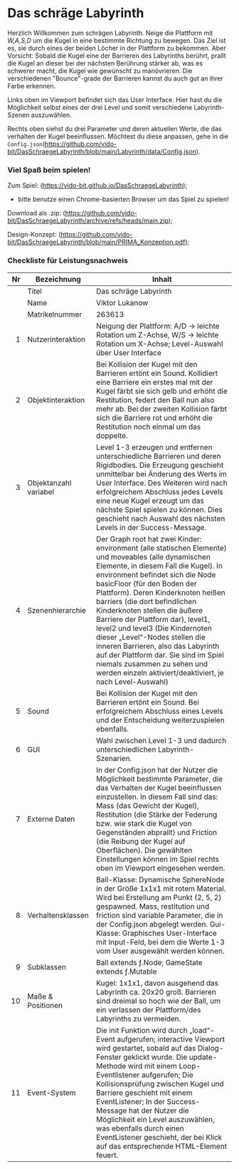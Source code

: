# Das schräge Labyrinth 

Herzlich Willkommen zum schrägen Labyrinth.
Neige die Plattform mit _W,A,S,D_ um die Kugel in eine bestimmte Richtung zu bewegen. Das Ziel ist es, sie durch eines der beiden Löcher in der Plattform zu bekommen. Aber Vorsicht: Sobald die Kugel eine der Barrieren des Labyrinths berührt, prallt die Kugel an dieser bei der nächsten Berührung stärker ab, was es schwerer macht, die Kugel wie gewünscht zu manövrieren. Die verschiedenen "Bounce"-grade der Barrieren kannst du auch gut an ihrer Farbe erkennen.

Links oben im Viewport befindet sich das User Interface. Hier hast du die Möglichkeit selbst eines der drei Level und somit verschiedene Labyrinth-Szenen auszuwählen.

Rechts oben siehst du drei Parameter und deren aktuellen Werte, die das verhalten der Kugel beeinflussen. Möchtest du diese anpassen, gehe in die `Config.json`(https://github.com/vido-bit/DasSchraegeLabyrinth/blob/main/Labyrinth/data/Config.json).

### Viel Spaß beim spielen!

Zum Spiel: (https://vido-bit.github.io/DasSchraegeLabyrinth);
- bitte benutze einen Chrome-basierten Browser um das Spiel zu spielen!


Download als .zip: (https://github.com/vido-bit/DasSchraegeLabyrinth/archive/refs/heads/main.zip);

Design-Konzept: (https://github.com/vido-bit/DasSchraegeLabyrinth/blob/main/PRIMA_Konzeption.pdf);

### Checkliste für Leistungsnachweis

| Nr | Bezeichnung           | Inhalt                                                                                                                                                                                                                                                                         |
|---:|-----------------------|--------------------------------------------------------------------------------------------------------------------------------------------------------------------------------------------------------------------------------------------------------------------------------|
|    | Titel                 | Das schräge Labyrinth
|    | Name                  | Viktor Lukanow
|    | Matrikelnummer        | 263613
|  1 | Nutzerinteraktion     | Neigung der Plattform: A/D -> leichte Rotation um Z-Achse, W/S -> leichte Rotation um X-Achse; Level-Auswahl über User Interface                                                                                                                                                 |
|  2 | Objektinteraktion     | Bei Kollision der Kugel mit den Barrieren ertönt ein Sound. Kollidiert eine Barriere ein erstes mal mit der Kugel färbt sie sich gelb und erhöht die Restitution, federt den Ball nun also mehr ab. Bei der zweiten Kollision färbt sich die Barriere rot und erhöht die Restitution noch einmal um das doppelte.                                                                                                                                                                                |
|  3 | Objektanzahl variabel | Level 1-3 erzeugen und entfernen unterschiedliche Barrieren und deren Rigidbodies. Die Erzeugung geschieht unmittelbar bei Änderung des Werts im User Interface. Des Weiteren wird nach erfolgreichem Abschluss jedes Levels eine neue Kugel erzeugt um das nächste Spiel spielen zu können. Dies geschieht nach Auswahl des nächsten Levels in der Success-Message.                                                                                                                                                |
|  4 | Szenenhierarchie      | Der Graph root hat zwei Kinder: environment (alle statischen Elemente) und moveables (alle dynamischen Elemente, in diesem Fall die Kugel). In environment befindet sich die Node basicFloor (für den Boden der Plattform). Deren Kinderknoten heißen barriers (die dort befindlichen Kinderknoten stellen die äußere Barriere der Plattform dar), level1, level2 und level3 (Die Kindernoten dieser „Level“-Nodes stellen die inneren Barrieren, also das Labyrinth auf der Plattform dar. Sie sind im Spiel niemals zusammen zu sehen und werden einzeln aktiviert/deaktiviert, je nach Level-Auswahl)                                                                                                                                                         |
|  5 | Sound                 | Bei Kollision der Kugel mit den Barrieren ertönt ein Sound. Bei erfolgreichem Abschluss eines Levels und der Entscheidung weiterzuspielen ebenfalls.                                                   |
|  6 | GUI                   | Wahl zwischen Level 1-3 und dadurch unterschiedlichen Labyrinth-Szenarien.                                                                                  |
|  7 | Externe Daten         | In der Config.json hat der Nutzer die Möglichkeit bestimmte Parameter, die das Verhalten der Kugel beeinflussen einzustellen. In diesem Fall sind das: Mass (das Gewicht der Kugel), Restitution (die Stärke der Federung bzw. wie stark die Kugel von Gegenständen abprallt) und Friction (die Reibung der Kugel auf Oberflächen). Die gewählten Einstellungen können im Spiel rechts oben im Viewport eingesehen werden.                                                                                 |
|  8 | Verhaltensklassen     | Ball-Klasse: Dynamische SphereNode in der Größe 1x1x1 mit rotem Material. Wird bei Erstellung am Punkt (2, 5, 2) gespawned. Mass, restitution und friction sind variable Parameter, die in der Config.json abgelegt werden. Gui-Klasse: Graphisches User-Interface mit Input-Feld, bei dem die Werte 1-3 vom User ausgewählt werden können.           |
|  9 | Subklassen            | Ball extends ƒ.Node; GameState extends ƒ.Mutable |
| 10 | Maße & Positionen     | Kugel: 1x1x1, davon ausgehend das Labyrinth ca. 20x20 groß. Barrieren sind dreimal so hoch wie der Ball, um ein verlassen der Plattform/des Labyrinths zu vermeiden.                                                                |
| 11 | Event-System          | Die init Funktion wird durch „load“-Event aufgerufen; interactive Viewport wird gestartet, sobald auf das Dialog-Fenster geklickt wurde. Die update-Methode wird mit einem Loop-Eventlistener aufgerufen; Die Kollisionsprüfung zwischen Kugel und Barriere geschieht mit einem EventListener; In der Success-Message hat der Nutzer die Möglichkeit ein Level auszuwählen, was ebenfalls durch einen EventListener geschieht, der bei Klick auf das entsprechende HTML-Element feuert.                                                                                                                                                                                 |

